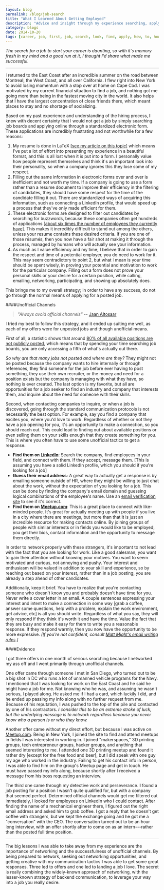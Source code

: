 ```yaml
---
layout: blog
permalink: /blog/job-search
title: "What I Learned About Getting Employed"
description: "Advice and insight through my experience searching, applying, and choosing my first job"
category: blogs
date: 2014-10-20
tags: [career, job, first, job, search, look, find, apply, how, to, how to, personal, Mike, Michael, Elliot, King, McGill]
---
```


*The search for a job to start your career is daunting, so with it's memory fresh in my mind and a good run at it, I thought I'd share what made me successful.*

----

I returned to the East Coast after an incredible summer on the road between Montreal, the West Coast, and all over California.  I flew right into New York to avoid losing momentum with a stop over at home on Cape Cod.  I was motivated by my current financial situation to find a job, and nothing got me going more than being in the fastest moving city in the world.  It also helps that I have the largest concentration of close friends there, which meant places to stay and no shortage of socializing.  

Based on my past experience and understanding of the hiring process, I knew with decent certainty that I would not get a job by simply searching job boards and applying online through a standardized electronic form.  These applications are incredibly frustrating and not worthwhile for a few reasons:

1. My resume is done in LaTeX [[see my article on this topic]](/articles/learn-latex) which means I've put a lot of effort into presenting my experience in a beautiful format, and this is all lost when it is put into a form.  I personally value how people represent themselves and think it's an important look into their personality, so when a company ignores this they lose some of my respect.
2. Filling out the same information in electronic forms over and over is inefficient and not worth my time.  If a company is going to use a form rather than a resume document to improve their efficiency in the filtering of candidates, they should have some respect for the time of the candidate filling it out.  There are standardized ways of acquiring this information, such as connecting a LinkedIn profile, that would speed up a process that they've only made efficient for them.
3. These electronic forms are designed to filter out candidates by searching for buzzwords, because these companies often get hundreds of applications <a markdown="0" target="_blank" href="http://www.npr.org/2011/02/08/133474431/a-successful-job-search-its-all-about-networking">[about six times the number of employees they currently have]</a>.  This makes it incredibly difficult to stand out among the others, unless your resume contains these desired criteria. If you are one of those résumés, then you now have a fair shot at making it through the process, managed by humans who will actually see your information.  
4. As much as I value efficiency and my time, I believe that in order to gain the respect and time of a potential employer, you do need to work for it.  This may seem contradictory to point 2, but what I mean is your time should be spent wisely, in proving your potential and motivation to work for the particular company.  Filling out a form does not prove your personal skills or your desire for a certain position, while calling, emailing, networking, participating, and showing up absolutely does.  

This brings me to my overall strategy; in order to have any success, do not go through the normal means of applying for a posted job.

####Unofficial Channels

> *"Always avoid official channels"* -- <a markdown="0" target="_blank" href="http://jaan.io">Jaan Altosaar</a>

I tried my best to follow this strategy, and it ended up suiting me well, as each of my offers were for unposted jobs and though unofficial means.

First of all, a statistic shows that around <a markdown="0" target="_blank" href="https://www.collegerecruiter.com/blog/2013/03/28/80-of-job-openings-are-unadvertised/">80% of all available positions are not publicly posted</a>, which means that by spending your time searching job boards, you are only accessing a fifth of what's actually out there.

*So why are that many jobs not posted and where are they?* They might not be posted because the company wants to hire internally or through references, they find someone for the job before ever having to post something, they use their own recruiter, or the money and need for a position exists but the company is managing with what they have, so nothing is ever created.  The last option is my favorite, but all are opportunities for a job seeker to find an industry and company that interests them, and inquire about the need for someone with their skills.  

Second, when contacting companies to inquire, or when a job is discovered, going through the standard communication protocols is not necessarily the best option.  For example, say you find a company that excites you, where you'd love to work.  Regardless of whether or not they have a job opening for you, it's an opportunity to make a connection, so you should reach out.  This could lead to finding out about available positions or even selling them on your skills enough that they create something for you. This is where you often have to use some unofficial tactics to get a response.

- **Find them on <a markdown="0" target="_blank" href="https://www.linkedin.com/in/michaelelliotking">LinkedIn</a>**: Search the company, find employees in your field, and connect with them.  If they accept, message them. [This is assuming you have a solid LinkedIn profile, which you should if you're looking for a job]
- **Guess their email address**: A great way to actually get a response is by emailing someone outside of HR, where they might be willing to just chat about the work, without the expectation of you looking for a job.  This can be done by finding the company's email domain and guessing logical combinations of the employee's name.  Use an <a markdown="0" target="_blank" href="http://www.verify-email.org/">email verification site</a> to see if it's correct.
- **Find them on <a markdown="0" target="_blank" href="https://www.meetup.com">Meetup.com</a>**: This is a great place to connect with like-minded people.  It's great for actually meeting up with people if you live in a city where there are meetings, but more than that it is just an incredible resource for making contacts online.  By joining groups of people with similar interests or in fields you would like to be employed, you get their bios, contact information and the opportunity to message them directly.

In order to network properly with these strangers, it's important to not lead with the fact that you are looking for work.  Like a good salesman, you want to gain their attention without knowing your motives. You want to seem motivated and curious, not annoying and pushy.  Your interest and enthusiasm will be valued in addition to your skill and experience, so by reaching out based on your interest, rather than in a job posting, you are already a step ahead of other candidates.  

Additionally, keep it brief.  You have to realize that you're contacting someone who doesn't know you and probably doesn't have time for you.  Never write a cover letter in an email.  A couple sentences expressing your interest and intent to make a connection in some way [grab a coffee, answer some questions, help with a problem, explain the work environment, get advice, etc] is all you should write.  Regardless of what you say, they will only respond if they think it's worth it and have the time.  Value the fact that they are busy and make it easy for them to write you a reasonable response.  If they respond warmly, then you now have the opportunity to be more expressive. *[If you're not confident, consult <a markdown="0" target="_blank" href="http://matt.might.net/articles/how-to-email/">Matt Might's email writing rules</a>.]*

####Evidence

I got three offers in one month of serious searching because I networked my ass off and I went primarily through unofficial channels.

One offer came through someone I met in San Diego, who turned out to be a big shot in DC who runs a lot of unmanned vehicle programs for the Navy.  I mentioned that I was looking for work on the East Coast and he said he might have a job for me.  Not knowing who he was, and assuming he wasn't serious, I played along.  He asked me if I had a card, which luckily I did, and he ended up passing my info along with no further request from me.  Because of his reputation, I was pushed to the top of the pile and contacted by one of his contractors. *I consider this to be an extreme stroke of luck, but the underlying message is to network regardless because you never know who a person is or who they know.*

Another offer came without my direct effort, but because I was active on <a markdown="0" target="_blank" href="https://www.meetup.com">Meetup.com</a>.  Being in New York, I joined the site to find and attend meetups in fields I was interested in working in. I joined "makerspaces," 3D printing groups, tech entrepreneur groups, hacker groups, and anything that seemed interesting to me.  I attended one 3D printing meetup and found it rather dry [except for the free food and beer], but I did speak with one guy my age who worked in the industry.  Failing to get his contact info in person, I was able to find him on the group's Meetup page and get in touch.  He must have passed my info along, because shortly after I received a message from his boss requesting an interview.  

The third one came through my detective work and perseverance.  I found a job posting for a position I wasn't quite qualified for, but with a company that seemed perfect.  Determined official channels would get me filtered out immediately, I looked for employees on LinkedIn who I could contact.  After finding the name of a mechanical engineer there, I figured out the right email address and asked him to grab coffee.  I got a reply that he doesn't get coffee with strangers, but we kept the exchange going and he got me a "conversation" with the CEO.  The conversation turned out to be an hour long interview, with an offer shortly after to come on as an intern---rather than the posted full time position.

_____


The big lessons I was able to take away from my experience are the importance of networking and the successfulness of unofficial channels. By being prepared to network, seeking out networking opportunities, and getting creative with my communication tactics I was able to get some great responses.  Three led to offers and one led to landing a job I love.  The secret is really combining the widely-known approach of networking, with the lesser-known strategy of backend communication, to leverage your way into a job you really desire.